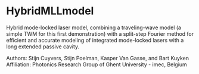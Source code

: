 # HybridMLLmodel
Hybrid mode-locked laser model, combining a traveling-wave model (a simple TWM for this first demonstration) with a split-step Fourier method for efficient and accurate modeling of integrated mode-locked lasers with a long extended passive cavity.

Authors: Stijn Cuyvers, Stijn Poelman, Kasper Van Gasse, and Bart Kuyken <br />
Affiliation: Photonics Research Group of Ghent University - imec, Belgium



